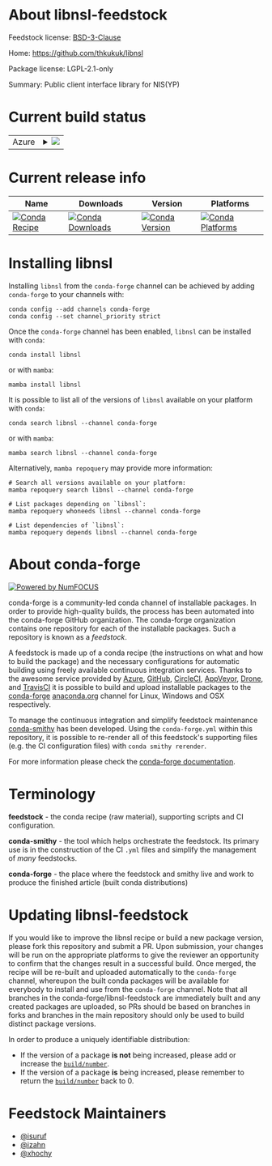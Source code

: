 About libnsl-feedstock
======================

Feedstock license: [BSD-3-Clause](https://github.com/conda-forge/libnsl-feedstock/blob/main/LICENSE.txt)

Home: https://github.com/thkukuk/libnsl

Package license: LGPL-2.1-only

Summary: Public client interface library for NIS(YP)

Current build status
====================


<table>
    
  <tr>
    <td>Azure</td>
    <td>
      <details>
        <summary>
          <a href="https://dev.azure.com/conda-forge/feedstock-builds/_build/latest?definitionId=14024&branchName=main">
            <img src="https://dev.azure.com/conda-forge/feedstock-builds/_apis/build/status/libnsl-feedstock?branchName=main">
          </a>
        </summary>
        <table>
          <thead><tr><th>Variant</th><th>Status</th></tr></thead>
          <tbody><tr>
              <td>linux_64</td>
              <td>
                <a href="https://dev.azure.com/conda-forge/feedstock-builds/_build/latest?definitionId=14024&branchName=main">
                  <img src="https://dev.azure.com/conda-forge/feedstock-builds/_apis/build/status/libnsl-feedstock?branchName=main&jobName=linux&configuration=linux%20linux_64_" alt="variant">
                </a>
              </td>
            </tr><tr>
              <td>linux_aarch64</td>
              <td>
                <a href="https://dev.azure.com/conda-forge/feedstock-builds/_build/latest?definitionId=14024&branchName=main">
                  <img src="https://dev.azure.com/conda-forge/feedstock-builds/_apis/build/status/libnsl-feedstock?branchName=main&jobName=linux&configuration=linux%20linux_aarch64_" alt="variant">
                </a>
              </td>
            </tr><tr>
              <td>linux_ppc64le</td>
              <td>
                <a href="https://dev.azure.com/conda-forge/feedstock-builds/_build/latest?definitionId=14024&branchName=main">
                  <img src="https://dev.azure.com/conda-forge/feedstock-builds/_apis/build/status/libnsl-feedstock?branchName=main&jobName=linux&configuration=linux%20linux_ppc64le_" alt="variant">
                </a>
              </td>
            </tr>
          </tbody>
        </table>
      </details>
    </td>
  </tr>
</table>

Current release info
====================

| Name | Downloads | Version | Platforms |
| --- | --- | --- | --- |
| [![Conda Recipe](https://img.shields.io/badge/recipe-libnsl-green.svg)](https://anaconda.org/conda-forge/libnsl) | [![Conda Downloads](https://img.shields.io/conda/dn/conda-forge/libnsl.svg)](https://anaconda.org/conda-forge/libnsl) | [![Conda Version](https://img.shields.io/conda/vn/conda-forge/libnsl.svg)](https://anaconda.org/conda-forge/libnsl) | [![Conda Platforms](https://img.shields.io/conda/pn/conda-forge/libnsl.svg)](https://anaconda.org/conda-forge/libnsl) |

Installing libnsl
=================

Installing `libnsl` from the `conda-forge` channel can be achieved by adding `conda-forge` to your channels with:

```
conda config --add channels conda-forge
conda config --set channel_priority strict
```

Once the `conda-forge` channel has been enabled, `libnsl` can be installed with `conda`:

```
conda install libnsl
```

or with `mamba`:

```
mamba install libnsl
```

It is possible to list all of the versions of `libnsl` available on your platform with `conda`:

```
conda search libnsl --channel conda-forge
```

or with `mamba`:

```
mamba search libnsl --channel conda-forge
```

Alternatively, `mamba repoquery` may provide more information:

```
# Search all versions available on your platform:
mamba repoquery search libnsl --channel conda-forge

# List packages depending on `libnsl`:
mamba repoquery whoneeds libnsl --channel conda-forge

# List dependencies of `libnsl`:
mamba repoquery depends libnsl --channel conda-forge
```


About conda-forge
=================

[![Powered by
NumFOCUS](https://img.shields.io/badge/powered%20by-NumFOCUS-orange.svg?style=flat&colorA=E1523D&colorB=007D8A)](https://numfocus.org)

conda-forge is a community-led conda channel of installable packages.
In order to provide high-quality builds, the process has been automated into the
conda-forge GitHub organization. The conda-forge organization contains one repository
for each of the installable packages. Such a repository is known as a *feedstock*.

A feedstock is made up of a conda recipe (the instructions on what and how to build
the package) and the necessary configurations for automatic building using freely
available continuous integration services. Thanks to the awesome service provided by
[Azure](https://azure.microsoft.com/en-us/services/devops/), [GitHub](https://github.com/),
[CircleCI](https://circleci.com/), [AppVeyor](https://www.appveyor.com/),
[Drone](https://cloud.drone.io/welcome), and [TravisCI](https://travis-ci.com/)
it is possible to build and upload installable packages to the
[conda-forge](https://anaconda.org/conda-forge) [anaconda.org](https://anaconda.org/)
channel for Linux, Windows and OSX respectively.

To manage the continuous integration and simplify feedstock maintenance
[conda-smithy](https://github.com/conda-forge/conda-smithy) has been developed.
Using the ``conda-forge.yml`` within this repository, it is possible to re-render all of
this feedstock's supporting files (e.g. the CI configuration files) with ``conda smithy rerender``.

For more information please check the [conda-forge documentation](https://conda-forge.org/docs/).

Terminology
===========

**feedstock** - the conda recipe (raw material), supporting scripts and CI configuration.

**conda-smithy** - the tool which helps orchestrate the feedstock.
                   Its primary use is in the construction of the CI ``.yml`` files
                   and simplify the management of *many* feedstocks.

**conda-forge** - the place where the feedstock and smithy live and work to
                  produce the finished article (built conda distributions)


Updating libnsl-feedstock
=========================

If you would like to improve the libnsl recipe or build a new
package version, please fork this repository and submit a PR. Upon submission,
your changes will be run on the appropriate platforms to give the reviewer an
opportunity to confirm that the changes result in a successful build. Once
merged, the recipe will be re-built and uploaded automatically to the
`conda-forge` channel, whereupon the built conda packages will be available for
everybody to install and use from the `conda-forge` channel.
Note that all branches in the conda-forge/libnsl-feedstock are
immediately built and any created packages are uploaded, so PRs should be based
on branches in forks and branches in the main repository should only be used to
build distinct package versions.

In order to produce a uniquely identifiable distribution:
 * If the version of a package **is not** being increased, please add or increase
   the [``build/number``](https://docs.conda.io/projects/conda-build/en/latest/resources/define-metadata.html#build-number-and-string).
 * If the version of a package **is** being increased, please remember to return
   the [``build/number``](https://docs.conda.io/projects/conda-build/en/latest/resources/define-metadata.html#build-number-and-string)
   back to 0.

Feedstock Maintainers
=====================

* [@isuruf](https://github.com/isuruf/)
* [@izahn](https://github.com/izahn/)
* [@xhochy](https://github.com/xhochy/)

